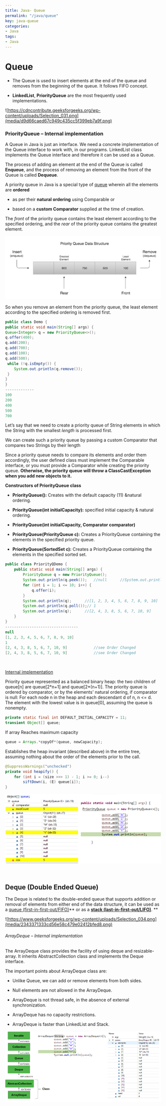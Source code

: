 ```yaml
---
title: Java- Queue
permalink: "/java/queue"
key: java-queue
categories:
- Java
tags:
- Java
---
```


Queue
========

-   The Queue is used to insert elements at the end of the queue and removes
    from the beginning of the queue. It follows FIFO concept.

-   **LinkedList**, **PriorityQueue** are the most frequently used
    implementations.

![https://cdncontribute.geeksforgeeks.org/wp-content/uploads/Selection_031.png](media/d9d66caed67c949c435cc5f399eb7a9f.png)

### PriorityQueue – Internal implementation

A Queue in Java is just an interface. We need a concrete implementation of the
Queue interface to work with, in our programs. LinkedList class implements the
Queue interface and therefore it can be used as a Queue.

The process of adding an element at the end of the Queue is called **Enqueue**,
and the process of removing an element from the front of the Queue is called
**Dequeue**.

A priority queue in Java is a special type
of [queue](https://www.callicoder.com/java-queue/) wherein all the elements
are **ordered** 

-   as per their **natural ordering** using Comparable or

-   based on a **custom Comparator** supplied at the time of creation.

The *front* of the priority queue contains the least element according to the
specified ordering, and the *rear* of the priority queue contains the greatest
element.

![Priority Queue Data Structure Example in Java](media/1ee06492469d82ed5aae715995c93c73.jpg)

So when you remove an element from the priority queue, the least element
according to the specified ordering is removed first.
```java
public class Demo {
public static void main(String[] args) {
Queue<Integer> q = new PriorityQueue<>();
q.offer(400);
q.add(200);
q.add(700);
q.add(100);
q.add(500);
 while (!q.isEmpty()) {
	System.out.println(q.remove());
 }
}
}
-------------
100
200
400
500
700
```


Let’s say that we need to create a priority queue of String elements in which
the String with the smallest *length* is processed first.

We can create such a priority queue by passing a custom Comparator that compares
two Strings by their length

Since a priority queue needs to compare its elements and order them accordingly,
the user defined class must implement the Comparable interface, or you must
provide a Comparator while creating the priority queue. **Otherwise, the
priority queue will throw a ClassCastException when you add new objects to it.**

**Constructors of PriorityQueue class**

-   **PriorityQueue():** Creates with the default capacity (11) &natural
    ordering.

-   **PriorityQueue(int initialCapacity):** specified initial capacity & natural
    ordering.

-   **PriorityQueue(int initialCapacity, Comparator comparator)**

-   **PriorityQueue(PriorityQueue c):** Creates a PriorityQueue containing the
    elements in the specified priority queue.

-   **PriorityQueue(SortedSet c):** Creates a PriorityQueue containing the
    elements in the specified sorted set.

```java
public class PriorityQDemo {
    public static void main(String[] args) {
        PriorityQueue q = new PriorityQueue();
        System.out.println(q.peek());   //null      //System.out.println(q.element());//java.util.NoSuchElementException
        for (int i = 1; i <= 10; i++) {
            q.offer(i);
        }
        System.out.println(q);      //[1, 2, 3, 4, 5, 6, 7, 8, 9, 10]
        System.out.println(q.poll());// 1
        System.out.println(q);      //[2, 4, 3, 8, 5, 6, 7, 10, 9]
    }
}
---------------------------------
null
[1, 2, 3, 4, 5, 6, 7, 8, 9, 10]
1
[2, 4, 3, 8, 5, 6, 7, 10, 9]            //see Order Changed
[2, 4, 3, 8, 5, 6, 7, 10, 9]            //see Order Changed
```

<br>

<u>Internal implementation</u>

Priority queue represented as a balanced binary heap: the two children of
queue[n] are queue[2\*n+1] and queue[2\*(n+1)]. The priority queue is ordered by
comparator, or by the elements' natural ordering, if comparator is null: For
each node n in the heap and each descendant d of n, n <= d. The element with
the lowest value is in queue[0], assuming the queue is nonempty.
```java
private static final int DEFAULT_INITIAL_CAPACITY = 11;
transient Object[] queue;
```


If array Reaches maximum capacity
```java
queue = Arrays.*copyOf*(queue, newCapacity);
```


Establishes the heap invariant (described above) in the entire tree, assuming
nothing about the order of the elements prior to the call.

```java
@SuppressWarnings("unchecked")
private void heapify() {
    for (int i = (size >>> 1) - 1; i >= 0; i--)
        siftDown(i, (E) queue[i]);
}
```


![](media/fb368454a7a8ca4ec4b6778b30d5c885.png)

<br>

Deque (Double Ended Queue)
--------------------------

 The Deque is related to the double-ended queue that supports addition or
removal of elements from either end of the data structure, it can be used as
a [queue (first-in-first-out/FIFO)](https://www.geeksforgeeks.org/queue/)** or
as a **[stack
(last-in-first-out/LIFO)](https://www.geeksforgeeks.org/stack/)**. **

![https://www.geeksforgeeks.org/wp-content/uploads/Selection_034.png](media/2343371333cd56e58c479e02412bfed8.png)

###### ArrayDeque – Internal implementation

The ArrayDeque class provides the facility of using deque and resizable-array.
It inherits AbstractCollection class and implements the Deque interface.

The important points about ArrayDeque class are:

-   Unlike Queue, we can add or remove elements from both sides.

-   Null elements are not allowed in the ArrayDeque.

-   ArrayDeque is not thread safe, in the absence of external synchronization.

-   ArrayDeque has no capacity restrictions.

-   ArrayDeque is faster than LinkedList and Stack.

![](media/b7fb2197acbaae14bab632aa81e26ba0.png)
